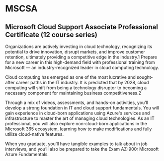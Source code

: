 # MSCSA
## Microsoft Cloud Support Associate Professional Certificate (12 course series)

Organizations are actively investing in cloud technology, recognizing its potential to drive innovation, disrupt markets, and improve customer retention, ultimately providing a competitive edge in the industry.1 Prepare for a new career in this high-demand field with professional training from Microsoft — an industry-recognized leader in cloud computing technology.

Cloud computing has emerged as one of the most lucrative and sought-after career paths in the IT industry. It is predicted that by 2028, cloud computing will shift from being a technology disruptor to becoming a necessary component for maintaining business competitiveness.2 

Through a mix of videos, assessments, and hands-on activities, you’ll develop a strong foundation in IT and cloud support fundamentals. You will gain experience in cloud-born applications using Azure's services and infrastructure to master the art of managing cloud technologies. As an IT professional, you will also explore non-cloud-born applications in the Microsoft 365 ecosystem, learning how to make modifications and fully utilize cloud-native features.  

When you graduate, you’ll have tangible examples to talk about in job interviews, and you’ll also be prepared to take the Exam AZ-900: Microsoft Azure Fundamentals.
